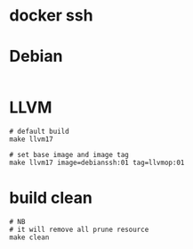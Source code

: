 # docker ssh 

# Debian

```
```

# LLVM

```
# default build
make llvm17

# set base image and image tag
make llvm17 image=debianssh:01 tag=llvmop:01
```

# build clean

```
# NB
# it will remove all prune resource
make clean
```